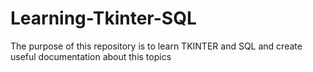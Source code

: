 # Learning-Tkinter-SQL
The purpose of this repository is to learn TKINTER and SQL and create useful documentation about this topics 
